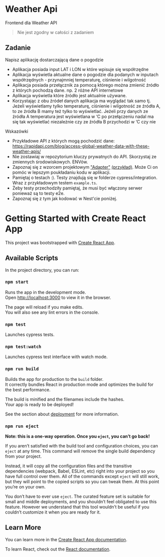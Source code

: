 # Weather Api

Frontend dla Weather API

> Nie jest zgodny w całości z zadaniem

## Zadanie

Napisz aplikację dostarczającą dane o pogodzie

- Aplikacja posiada input LAT i LON w które wpisuje się współrzędne
- Aplikacja wyświetla aktualne dane o pogodzie dla podanych w inputach współrzędnych - przynajmniej temperaturę, ciśnienie i wilgotność
- Aplikacja posiada przełącznik za pomocą którego można zmienić źródło z których pochodzą dane. np. 2 różne API internetowe
- Aplikacja wyświetla które źródło jest aktualnie używane.
- Korzystając z obu źródeł danych aplikacja ma wyglądać tak samo tj. Jeżeli wyświetlamy tylko temperaturę, ciśnienie i wilgotność ze źródła A, to ze źródła B mamy też tylko to wyświetlać. Jeżeli przy danych ze źródła A temperatura jest wyświetlana w ‘C po przełączeniu nadal ma się tak wyświetlać niezależnie czy ze źródła B przychodzi w ‘C czy nie

Wskazówki

- Przykładowe API z których mogą pochodzić dane: https://rapidapi.com/blog/access-global-weather-data-with-these-weather-apis/
- Nie zostawiaj w repozytorium kluczy prywatnych do API. Skorzystaj ze zmiennych środowiskowych. ENVów.
- Zapoznaj się z wzorcem projektowym ["Adapter"](https://refactoring.guru/pl/design-patterns/adapter) [(przykład)](https://refactoring.guru/pl/design-patterns/adapter/typescript/example). Może Ci on pomóc w lepszym poukładaniu kodu w aplikacji.
- Pamiętaj o testach :). Testy znajdują się w folderze cypress/integration. Wraz z przykładowym testem `example.ts`.
- Żeby testy przechodziły pamiętaj, że musi być włączony serwer ponieważ są to testy e2e.
- Zapoznaj się z tym jak kodować w Nest'cie poniżej.

# Getting Started with Create React App

This project was bootstrapped with [Create React App](https://github.com/facebook/create-react-app).

## Available Scripts

In the project directory, you can run:

### `npm start`

Runs the app in the development mode.\
Open [http://localhost:3000](http://localhost:3000) to view it in the browser.

The page will reload if you make edits.\
You will also see any lint errors in the console.

### `npm test`

Launches cypress tests.

### `npm test:watch`

Launches cypress test interface with watch mode.

### `npm run build`

Builds the app for production to the `build` folder.\
It correctly bundles React in production mode and optimizes the build for the best performance.

The build is minified and the filenames include the hashes.\
Your app is ready to be deployed!

See the section about [deployment](https://facebook.github.io/create-react-app/docs/deployment) for more information.

### `npm run eject`

**Note: this is a one-way operation. Once you `eject`, you can’t go back!**

If you aren’t satisfied with the build tool and configuration choices, you can `eject` at any time. This command will remove the single build dependency from your project.

Instead, it will copy all the configuration files and the transitive dependencies (webpack, Babel, ESLint, etc) right into your project so you have full control over them. All of the commands except `eject` will still work, but they will point to the copied scripts so you can tweak them. At this point you’re on your own.

You don’t have to ever use `eject`. The curated feature set is suitable for small and middle deployments, and you shouldn’t feel obligated to use this feature. However we understand that this tool wouldn’t be useful if you couldn’t customize it when you are ready for it.

## Learn More

You can learn more in the [Create React App documentation](https://facebook.github.io/create-react-app/docs/getting-started).

To learn React, check out the [React documentation](https://reactjs.org/).

